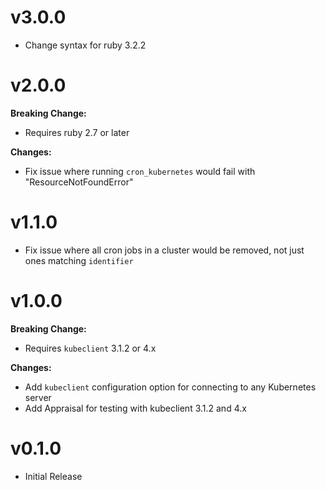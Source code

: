 # v3.0.0
- Change syntax for ruby 3.2.2

# v2.0.0
**Breaking Change:**
- Requires ruby 2.7 or later

**Changes:**
- Fix issue where running `cron_kubernetes` would fail with "ResourceNotFoundError"

# v1.1.0
- Fix issue where all cron jobs in a cluster would be removed, not just ones matching `identifier`

# v1.0.0
**Breaking Change:**
- Requires `kubeclient` 3.1.2 or 4.x

 **Changes:**
- Add `kubeclient` configuration option for connecting to any Kubernetes server
- Add Appraisal for testing with kubeclient 3.1.2 and 4.x

# v0.1.0
- Initial Release
